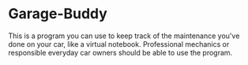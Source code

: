 # Garage-Buddy
This is a program you can use to keep track of the maintenance you've done on your car, like a virtual notebook. Professional mechanics or responsible everyday car owners should be able to use the program.
